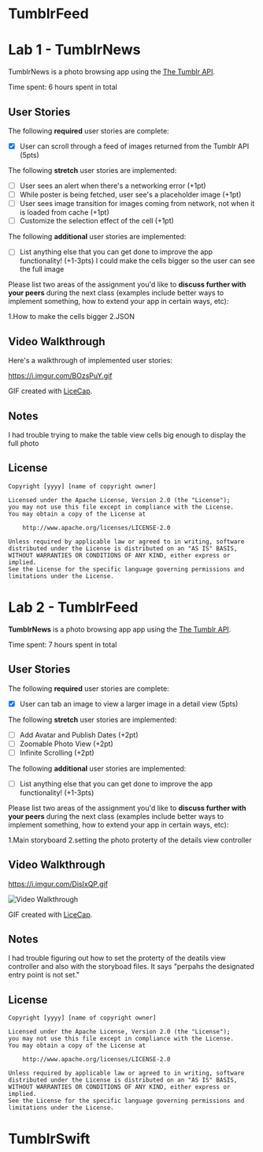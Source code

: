 # TumblrFeed
# Lab 1 - TumblrNews

TumblrNews is a photo browsing app using the [The Tumblr API](https://www.tumblr.com/docs/en/api/v2#posts).

Time spent: 6 hours spent in total

## User Stories

The following **required** user stories are complete:

- [x] User can scroll through a feed of images returned from the Tumblr API (5pts)

The following **stretch** user stories are implemented:

- [ ] User sees an alert when there's a networking error (+1pt)
- [ ] While poster is being fetched, user see's a placeholder image (+1pt)
- [ ] User sees image transition for images coming from network, not when it is loaded from cache (+1pt)
- [ ] Customize the selection effect of the cell (+1pt)

The following **additional** user stories are implemented:

- [ ] List anything else that you can get done to improve the app functionality! (+1-3pts)
I could make the cells bigger so the user can see the full image

Please list two areas of the assignment you'd like to **discuss further with your peers** during the next class (examples include better ways to implement something, how to extend your app in certain ways, etc):

1.How to make the cells bigger
2.JSON

## Video Walkthrough

Here's a walkthrough of implemented user stories:

https://i.imgur.com/BOzsPuY.gif

GIF created with [LiceCap](http://www.cockos.com/licecap/).


## Notes

I had trouble trying to make the table view cells big enough to display the full photo

## License

    Copyright [yyyy] [name of copyright owner]

    Licensed under the Apache License, Version 2.0 (the "License");
    you may not use this file except in compliance with the License.
    You may obtain a copy of the License at

        http://www.apache.org/licenses/LICENSE-2.0

    Unless required by applicable law or agreed to in writing, software
    distributed under the License is distributed on an "AS IS" BASIS,
    WITHOUT WARRANTIES OR CONDITIONS OF ANY KIND, either express or implied.
    See the License for the specific language governing permissions and
    limitations under the License.

# Lab 2 - TumblrFeed

**TumblrNews** is a photo browsing app app using the [The Tumblr API](https://www.tumblr.com/docs/en/api/v2#posts).

Time spent: 7 hours spent in total

## User Stories

The following **required** user stories are complete:

- [x] User can tab an image to view a larger image in a detail view (5pts)

The following **stretch** user stories are implemented:

- [ ] Add Avatar and Publish Dates (+2pt)
- [ ] Zoomable Photo View (+2pt)
- [ ] Infinite Scrolling (+2pt)

The following **additional** user stories are implemented:

- [ ] List anything else that you can get done to improve the app functionality! (+1-3pts)

Please list two areas of the assignment you'd like to **discuss further with your peers** during the next class (examples include better ways to implement something, how to extend your app in certain ways, etc):

1.Main storyboard
2.setting the photo proterty of the details view controller

## Video Walkthrough

https://i.imgur.com/DisIxQP.gif

<img src='http://i.imgur.com/link/to/your/gif/file.gif' title='Video Walkthrough' width='' alt='Video Walkthrough' />

GIF created with [LiceCap](http://www.cockos.com/licecap/).

## Notes

I had trouble figuring out how to set the proterty of the deatils view controller and also with the storyboad files. It says "perpahs the designated entry point is not set."

## License

    Copyright [yyyy] [name of copyright owner]

    Licensed under the Apache License, Version 2.0 (the "License");
    you may not use this file except in compliance with the License.
    You may obtain a copy of the License at

        http://www.apache.org/licenses/LICENSE-2.0

    Unless required by applicable law or agreed to in writing, software
    distributed under the License is distributed on an "AS IS" BASIS,
    WITHOUT WARRANTIES OR CONDITIONS OF ANY KIND, either express or implied.
    See the License for the specific language governing permissions and
    limitations under the License.
# TumblrSwift
